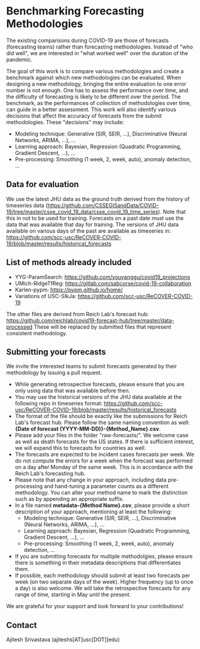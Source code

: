 # Benchmarking Forecasting Methodologies
 The existing comparisons during COVID-19 are those of forecasts (forecasting teams) rather than forecasting methodologies. Instead of "who did well", we are interested in "what worked well" over the duration of the pandemic.

 The goal of this work is to compare various methodologies and create a benchmark against which new methodologies can be evaluated. When designing a new methodology, bringing the entire evaluation to one error number is not enough. One has to assess the performance over time, and the difficulty of forecasting is likely to be different over the period. The benchmark, as the performances of collection of methodologies over time, can guide in a better assessment.
 This work will also identify various decisions that affect the accuracy of forecasts from the submit methodologies. These "decisions" may include:
 - Modeling technique: Generative (SIR, SEIR, ...), Discriminative (Neural Networks, ARIMA, ...), ...
 - Learning approach: Bayesian, Regression (Quadratic Programming, Gradient Descent, ...), ... 
 - Pre-processing: Smoothing (1 week, 2, week, auto), anomaly detection, ...

 ## Data for evaluation
 We use the latest JHU data as the ground truth derived from the history of timeseries data (https://github.com/CSSEGISandData/COVID-19/tree/master/csse_covid_19_data/csse_covid_19_time_series).
 Note that this in not to be used for training. Forecasts on a past date must use the data that was available that day for training. The versions of JHU data available on various days of the past are available as timeseries in: https://github.com/scc-usc/ReCOVER-COVID-19/blob/master/results/historical_forecasts

 ## List of methods already included
 - YYG-ParamSearch: https://github.com/youyanggu/covid19_projections
 - UMich-RidgeTfReg: https://gitlab.com/sabcorse/covid-19-collaboration
 - Karlen-pypm: https://pypm.github.io/home/
 - Variations of USC-SIkJa: https://github.com/scc-usc/ReCOVER-COVID-19

 The other files are derived from Reich Lab's forecast hub: https://github.com/reichlab/covid19-forecast-hub/tree/master/data-processed
 These will be replaced by submitted files that represent consistent methodology.

 ## Submitting your forecasts
 We invite the interested teams to submit forecasts generated by their methodology by issuing a pull request. 
 - While generating retrospective forecasts, please ensure that you are only using data that was available before then. 
 - You may use the historical versions of the JHU data available at the following repo in timeseries format: https://github.com/scc-usc/ReCOVER-COVID-19/blob/master/results/historical_forecasts
 - The format of the file should be exactly like the submissions for Reich Lab's forecast hub. Please follow the same naming convention as well: **{Date of forecast (YYYY-MM-DD)}-{Method_Name}.csv**.
 - Please add your files in the folder "raw-forecasts/". We welcome case as well as death forecasts for the US states. If there is sufficient interest, we will expand this to forecasts for countries as well.
 - The forecasts are expected to be incident cases forecasts per week. We do not compute the errors for a week when the forecast was performed on a day after Monday of the same week. This is in accordance with the Reich Lab's forecasting hub.
 - Please note that any change in your approach, including data pre-processing and hand-tuning a parameter counts as a different methodology. You can alter your method name to mark the distinction such as by appending an appropriate suffix.
 - In a file named **metadata-{Method Name}.csv**, please provide a short description of your approach, mentioning at least the following:
   - Modeling technique: Generative (SIR, SEIR, ...), Discriminative (Neural Networks, ARIMA, ...), ...
   - Learning approach: Bayesian, Regression (Quadratic Programming, Gradient Descent, ...), ... 
   - Pre-processing: Smoothing (1 week, 2, week, auto), anomaly detection, ...
 - If you are submitting forecasts for multiple methodolgies, please ensure there is something in their metadata descriptions that differentiates them.
 - If possible, each methodology should submit at least two forecasts per week (on two separate days of the week). Higher frequency (up to once a day) is also welcome. We will take the retrospective forecasts for any range of time, starting in May until the present.

 We are grateful for your support and look forward to your contributions!

 ## Contact
 Ajitesh Srivastava (ajiteshs[AT]usc[DOT]]edu)
